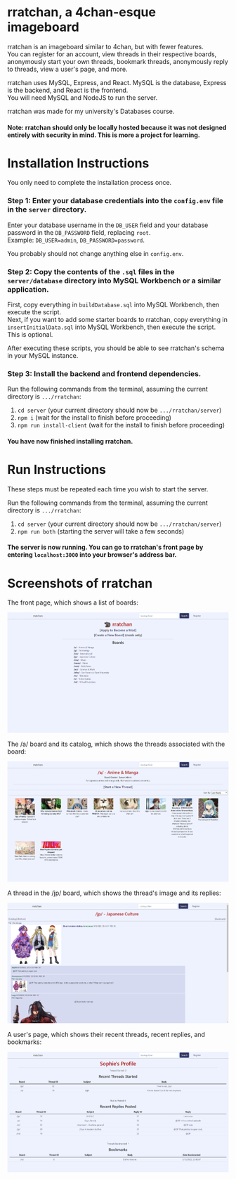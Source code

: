 # rratchan, a 4chan-esque imageboard
rratchan is an imageboard similar to 4chan, but with fewer features.\
You can register for an account, view threads in their respective boards, anonymously start your own threads, bookmark threads,
anonymously reply to threads, view a user's page, and more.

rratchan uses MySQL, Express, and React. MySQL is the database, Express is the backend, and React is the frontend.\
You will need MySQL and NodeJS to run the server.

rratchan was made for my university's Databases course.

#### Note: rratchan should only be locally hosted because it was not designed entirely with security in mind. This is more a project for learning.

# Installation Instructions
You only need to complete the installation process once.

### Step 1: Enter your database credentials into the `config.env` file in the `server` directory.
Enter your database username in the `DB_USER` field and your database password in the `DB_PASSWORD` field, replacing `root`.\
Example: `DB_USER=admin`, `DB_PASSWORD=password`.

You probably should not change anything else in `config.env`.

### Step 2: Copy the contents of the `.sql` files in the `server/database` directory into MySQL Workbench or a similar application.
First, copy everything in `buildDatabase.sql` into MySQL Workbench, then execute the script.\
Next, if you want to add some starter boards to rratchan, copy everything in `insertInitialData.sql` into MySQL Workbench, then execute the script.
This is optional.

After executing these scripts, you should be able to see rratchan's schema in your MySQL instance.

### Step 3: Install the backend and frontend dependencies.
Run the following commands from the terminal, assuming the current directory is `.../rratchan`:
1. `cd server` (your current directory should now be `.../rratchan/server`)
2. `npm i` (wait for the install to finish before proceeding)
3. `npm run install-client` (wait for the install to finish before proceeding)

#### You have now finished installing rratchan.

# Run Instructions
These steps must be repeated each time you wish to start the server.

Run the following commands from the terminal, assuming the current directory is `.../rratchan`:
1. `cd server` (your current directory should now be `.../rratchan/server`)
2. `npm run both` (starting the server will take a few seconds)

#### The server is now running. You can go to rratchan's front page by entering `localhost:3000` into your browser's address bar.

# Screenshots of rratchan
The front page, which shows a list of boards:

![front page](https://github.com/anthonyzhang1/rratchan/blob/main/.github/front%20page.png)

The /a/ board and its catalog, which shows the threads associated with the board:

![/a/ board](https://github.com/anthonyzhang1/rratchan/blob/main/.github/board.png)

A thread in the /jp/ board, which shows the thread's image and its replies:

![/jp/ thread](https://github.com/anthonyzhang1/rratchan/blob/main/.github/thread.png)

A user's page, which shows their recent threads, recent replies, and bookmarks:

![user page](https://github.com/anthonyzhang1/rratchan/blob/main/.github/user%20page.png)

